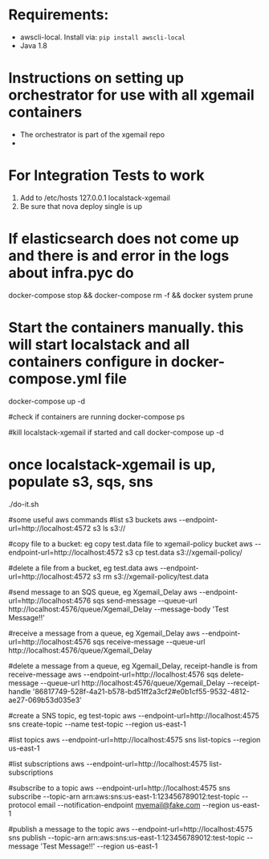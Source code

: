 # Requirements:
* awscli-local. Install via: `pip install awscli-local`
* Java 1.8

# Instructions on setting up orchestrator for use with all xgemail containers

* The orchestrator is part of the xgemail repo
* 

# For Integration Tests to work
1. Add to /etc/hosts
	127.0.0.1   localstack-xgemail
2. Be sure that nova deploy single is up


# If elasticsearch does not come up and there is and error in the logs about infra.pyc do
docker-compose stop && docker-compose rm -f &&  docker system prune

# Start the containers manually. this will start localstack and all containers configure in docker-compose.yml file
docker-compose up -d

#check if containers are running
docker-compose ps

#kill localstack-xgemail if started and call docker-compose up -d
# once localstack-xgemail is up, populate s3, sqs, sns
./do-it.sh

#some useful aws commands
#list s3 buckets
aws --endpoint-url=http://localhost:4572 s3 ls s3://

#copy file to a bucket: eg copy test.data file to xgemail-policy bucket
aws --endpoint-url=http://localhost:4572 s3 cp test.data s3://xgemail-policy/

#delete a file from a bucket, eg test.data
aws --endpoint-url=http://localhost:4572 s3 rm s3://xgemail-policy/test.data

#send message to an SQS queue, eg Xgemail_Delay
aws --endpoint-url=http://localhost:4576 sqs send-message --queue-url http://localhost:4576/queue/Xgemail_Delay --message-body 'Test Message!!'

#receive a message from a queue, eg Xgemail_Delay
aws --endpoint-url=http://localhost:4576 sqs receive-message --queue-url http://localhost:4576/queue/Xgemail_Delay

#delete a message from a queue, eg Xgemail_Delay, receipt-handle is from receive-message
aws --endpoint-url=http://localhost:4576 sqs delete-message --queue-url http://localhost:4576/queue/Xgemail_Delay --receipt-handle '86817749-528f-4a21-b578-bd51ff2a3cf2#e0b1cf55-9532-4812-ae27-069b53d035e3'

#create a SNS topic, eg test-topic
aws --endpoint-url=http://localhost:4575 sns create-topic --name test-topic --region us-east-1

#list topics
aws --endpoint-url=http://localhost:4575 sns list-topics --region us-east-1

#list subscriptions
aws --endpoint-url=http://localhost:4575 list-subscriptions

#subscribe to a topic
aws --endpoint-url=http://localhost:4575 sns subscribe --topic-arn arn:aws:sns:us-east-1:123456789012:test-topic --protocol email --notification-endpoint myemail@fake.com --region us-east-1

#publish a message to the topic
aws --endpoint-url=http://localhost:4575 sns publish --topic-arn arn:aws:sns:us-east-1:123456789012:test-topic --message 'Test Message!!' --region us-east-1

